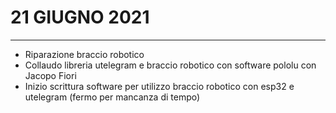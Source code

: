 # 21 GIUGNO 2021

---

- Riparazione braccio robotico
- Collaudo libreria utelegram e braccio robotico con software pololu con Jacopo Fiori
- Inizio scrittura software per utilizzo braccio robotico con esp32 e utelegram (fermo per mancanza di tempo)
